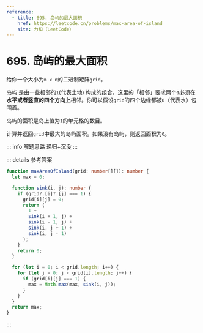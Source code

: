 ```yaml
---
reference:
  - title: 695. 岛屿的最大面积
    href: https://leetcode.cn/problems/max-area-of-island
    site: 力扣（LeetCode）
---
```


# 695. 岛屿的最大面积

给你一个大小为`m x n`的二进制矩阵`grid`。

岛屿 是由一些相邻的`1`(代表土地) 构成的组合，这里的「相邻」要求两个`1`必须在**水平或者竖直的四个方向上**相邻。你可以假设`grid`的四个边缘都被`0`（代表水）包围着。

岛屿的面积是岛上值为`1`的单元格的数目。

计算并返回`grid`中最大的岛屿面积。如果没有岛屿，则返回面积为`0`。

::: info 解题思路
递归+沉没
:::

::: details 参考答案
```ts
function maxAreaOfIsland(grid: number[][]): number {
  let max = 0;

  function sink(i, j): number {
    if (grid?.[i]?.[j] === 1) {
      grid[i][j] = 0;
      return (
        1 +
        sink(i + 1, j) +
        sink(i - 1, j) +
        sink(i, j + 1) +
        sink(i, j - 1)
      );
    }
    return 0;
  }

  for (let i = 0; i < grid.length; i++) {
    for (let j = 0; j < grid[i].length; j++) {
      if (grid[i][j] === 1) {
        max = Math.max(max, sink(i, j));
      }
    }
  }
  return max;
}
```
:::

